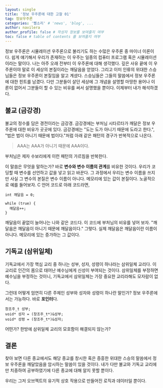 ```yaml
---
layout: single
title: '정보 우주론에 대한 고찰 01'
tag: 정보우주론
categories: '뻘소리' # 'news', 'blog', ...
author: navilera
author_profile: false # 작성자 정보를 보여줄지 여부
toc: false # table of contents 를 보여줄지 여부
---
```

정보 우주론은 시뮬레이션 우주론으로 불리기도 하는 수많은 우주론 중 마이너 이론이다. 쉽게 얘기해서 우리가 존재하는 이 우주는 일종의 컴퓨터 프로그램 혹은 시뮬레이션이라는 말이다. 나는 아주 오래 전부터 이 우주론에 대해 생각했다. 깊은 사유 끝에 이 우주론이야 말로 이 세상의 본질이라는 깨달음을 얻었다. 그리고 이미 인류의 위대한 스승님들은 정보 우주론이 본질임을 알고 계셨다. 스승님들은 그들의 말씀에서 정보 우주론에 대한 힌트를 남겼다. 다만 그분들이 살던 세상에 그 개념을 설명할 마땅한 용어나 이론이 없어서 그분들이 할 수 있는 비유를 써서 설명했을 뿐이다. 이제부터 내가 해석하겠다.

## 불교 (금강경)

불교의 정수를 담은 경전이라는 금강경. 금강경에는 부처님 시타르타가 깨달은 정보 우주론에 대한 비유가 곳곳에 있다. 금강경에는 "도는 도가 아니기 때문에 도라고 한다.", "법은 법이 아니기 때문에 법이다."처럼 아래 같은 패턴의 경구가 반복적으로 나온다.

> AAA는 AAA가 아니기 때문에 AAA이다.

부처님은 제자 수보리에게 이런 패턴의 가르침을 반복한다.

이 말씀은 무엇을 말하는가? 바로 **변수와 변수 이름의 관계**를 비유한 것이다. 우리가 코딩할 때 변수를 선언하고 값을 넣고 읽고 바꾼다. 그 과정에서 우리는 변수 이름을 쓰지만 사실 그 변수의 본질은 변수 이름이 아니다. 메모리에 있는 값이 본질이다. 노골적으로 예를 들어보자. C 언어 코드로 아래 코드라면,

```
int 깨달음 = 0;

while (true) {
  깨달음++;
}
```

깨달음이 끝없이 늘어나는 나와 같은 코드다. 이 코드에 부처님의 비유를 넣어 보자. "깨달음은 깨달음이 아니기 때문에 깨달음이다." 그렇다. 실제 깨달음은 깨달음이란 이름이 아니다. 메모리에 있는 증가하는 그 값이다.

## 기독교 (삼위일체)

기독교에서 가장 핵심 교리 중 하나는 성부, 성자, 성령이 하나라는 삼위일체 교리다. 이 교리로 인간의 몸으로 태어난 예수님에게 신성이 부여되는 것이다. 삼위일체를 부정하면 예수님을 부정하는 것이니, 기독교에서 삼위일체는 가장 중요한 교리라해도 모자람이 없다.

그런데 어떻게 엄연히 다른 주체인 성부와 성자와 성령이 하나란 말인가? 정보 우주론에서는 가능하다. 바로 **포인터**다.

```
창조주_t 성부;
void* 성자 = (창조주_t*)&성부;
void* 성령 = (창조주_t*)&성자;
```

어떤가? 한방에 삼위일체 교리의 모호함이 해결되지 않는가?

## 결론

찾아 보면 다른 종교에서도 해당 종교를 창시한 혹은 증흥한 위대한 스승의 말씀에서 정보 우주론을 깨달았음을 암시하는 말씀이 있을 것이다. 내가 다만 불교와 기독교 교리에만 치중하여 공부하였기에 다른 종교에 대해 알지 못할 뿐이다.

우리는 그저 오브젝트의 유기적 상호 작용으로 만들어진 로직과 데이터일 뿐이다.

